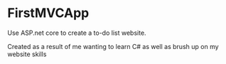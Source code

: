 # FirstMVCApp

Use ASP.net core to create a to-do list website.

Created as a result of me wanting to learn C# as well as brush up on my website skills
